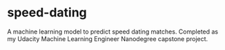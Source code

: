 # speed-dating
A machine learning model to predict speed dating matches. Completed as my Udacity Machine Learning Engineer Nanodegree capstone project. 
